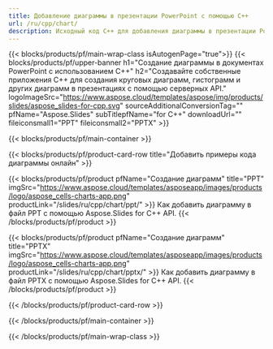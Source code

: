 ```yaml
---
title: Добавление диаграммы в презентации PowerPoint с помощью C++
url: /ru/cpp/chart/
description: Исходный код C++ для добавления диаграммы в презентации PowerPoint
---
```


{{< blocks/products/pf/main-wrap-class isAutogenPage="true">}}
{{< blocks/products/pf/upper-banner h1="Создание диаграммы в документах PowerPoint с использованием C++" h2="Создавайте собственные приложения C++ для создания круговых диаграмм, гистограмм и других диаграмм в презентациях с помощью серверных API." logoImageSrc="https://www.aspose.cloud/templates/aspose/img/products/slides/aspose_slides-for-cpp.svg" sourceAdditionalConversionTag="" pfName="Aspose.Slides" subTitlepfName="for C++" downloadUrl="" fileiconsmall1="PPT" fileiconsmall2="PPTX" >}}

{{< blocks/products/pf/main-container >}}

{{< blocks/products/pf/product-card-row title="Добавить примеры кода диаграммы онлайн" >}}

{{< blocks/products/pf/product pfName="Создание диаграмм" title="PPT" imgSrc="https://www.aspose.cloud/templates/asposeapp/images/products/logo/aspose_cells-charts-app.png" productLink="/slides/ru/cpp/chart/ppt/" >}}
Как добавить диаграмму в файл PPT с помощью Aspose.Slides for C++ API.
{{< /blocks/products/pf/product >}}

{{< blocks/products/pf/product pfName="Создание диаграмм" title="PPTX" imgSrc="https://www.aspose.cloud/templates/asposeapp/images/products/logo/aspose_cells-charts-app.png" productLink="/slides/ru/cpp/chart/pptx/" >}}
Как добавить диаграмму в файл PPTX с помощью Aspose.Slides for C++ API.
{{< /blocks/products/pf/product >}}



{{< /blocks/products/pf/product-card-row >}}

{{< /blocks/products/pf/main-container >}}
    
{{< /blocks/products/pf/main-wrap-class >}}